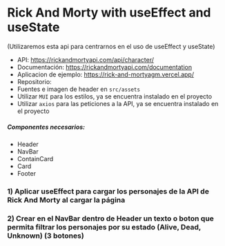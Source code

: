 # Rick And Morty with useEffect and useState

(Utilizaremos esta api para centrarnos en el uso de useEffect y useState)

- API: https://rickandmortyapi.com/api/character/
- Documentación: https://rickandmortyapi.com/documentation
- Aplicacion de ejemplo: https://rick-and-mortyagm.vercel.app/
- Repositorio:
- Fuentes e imagen de header en `src/assets`
- Utilizar `MUI` para los estilos, ya se encuentra instalado en el proyecto
- Utilizar `axios` para las peticiones a la API, ya se encuentra instalado en el proyecto

##### Componentes necesarios:

- Header
- NavBar
- ContainCard
- Card
- Footer

### 1) Aplicar useEffect para cargar los personajes de la API de Rick And Morty al cargar la página

### 2) Crear en el NavBar dentro de Header un texto o boton que permita filtrar los personajes por su estado (Alive, Dead, Unknown) (3 botones)
